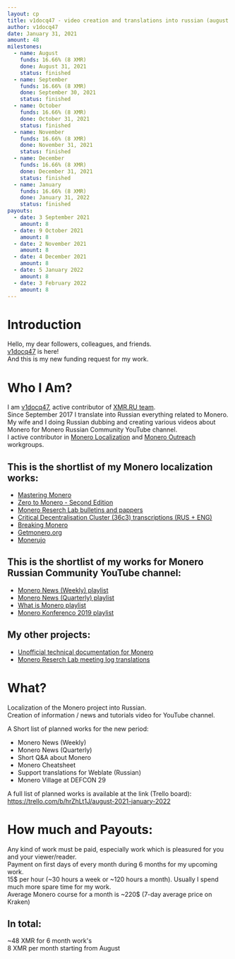 ```yaml
---
layout: cp
title: v1docq47 - video creation and translations into russian (august - january 2022)
author: v1docq47
date: January 31, 2021
amount: 48
milestones:
  - name: August
    funds: 16.66% (8 XMR)
    done: August 31, 2021
    status: finished
  - name: September
    funds: 16.66% (8 XMR)
    done: September 30, 2021
    status: finished
  - name: October
    funds: 16.66% (8 XMR)
    done: October 31, 2021
    status: finished
  - name: November
    funds: 16.66% (8 XMR)
    done: November 31, 2021
    status: finished
  - name: December
    funds: 16.66% (8 XMR)
    done: December 31, 2021
    status: finished
  - name: January
    funds: 16.66% (8 XMR)
    done: January 31, 2022
    status: finished
payouts:
  - date: 3 September 2021
    amount: 8
  - date: 9 October 2021
    amount: 8
  - date: 2 November 2021
    amount: 8
  - date: 4 December 2021
    amount: 8
  - date: 5 January 2022
    amount: 8
  - date: 3 February 2022
    amount: 8
---
```


# Introduction
Hello, my dear followers, colleagues, and friends.  
[v1docq47](https://t.me/v1docq47) is here!  
And this is my new funding request for my work.

# Who I Am?
I am [v1docq47](https://github.com/v1docq47), active contributor of [XMR.RU team](https://xmr.ru/members/50/).  
Since September 2017 I translate into Russian everything related to Monero.  
My wife and I doing Russian dubbing and creating various videos about Monero for Monero Russian Community YouTube channel.   
I active contributor in [Monero Localization](https://translate.getmonero.org/user/v1docq47/) and [Monero Outreach](https://github.com/monero-ecosystem/outreach-docs/pulls?q=is%3Apr+is%3Aclosed+v1docq47) workgroups.

## This is the shortlist of my Monero localization works:
- [Mastering Monero](https://github.com/monerobook/monerobook/pull/81)  
- [Zero to Monero - Second Edition](https://github.com/UkoeHB/Monero-RCT-report/pull/9)  
- [Monero Reserch Lab bulletins and pappers](https://github.com/v1docq47/monero-research-lab-translations/tree/master/publications/bulletins)  
- [Critical Decentralisation Cluster (36c3) transcriptions (RUS + ENG)](https://github.com/v1docq47/monero-cdc-36c3-transcriptions)  
- [Breaking Monero](https://github.com/monero-ecosystem/outreach-docs/tree/master/monero-outreach-docs/translations/ru/transcriptions/breaking_monero)  
- [Getmonero.org](https://repo.getmonero.org/monero-project/monero-site/-/merge_requests/913)  
- [Monerujo](https://github.com/m2049r/xmrwallet/pull/278)  

## This is the shortlist of my works for Monero Russian Community YouTube channel:  
- [Monero News (Weekly) playlist](https://www.youtube.com/watch?v=ixUamqRd3nc&list=PLQyX7h187qnQWtCN6brBXsB9QLEuaJWQO)  
- [Monero News (Quarterly) playlist](https://www.youtube.com/watch?v=XZD-b2gq9dQ&list=PLQyX7h187qnTrEQo1n1_-lxR5tk0qlRKo)  
- [What is Monero playlist](https://www.youtube.com/watch?v=FOsHxWG5jNs&list=PLQyX7h187qnTqq4_-EAnp4HZk9eJpMvZK)  
- [Monero Konferenco 2019 playlist](https://www.youtube.com/watch?v=56Tr03HzGJ8&list=PLQyX7h187qnSZG_PTYtO57_z_nFOlWWEM)  

## My other projects:  
- [Unofficial technical documentation for Monero](https://wiki.xmr.ru/)  
- [Monero Reserch Lab meeting log translations](https://github.com/v1docq47/monero-research-lab-translations/tree/master/publications/meeting-logs)  

# What?
Localization of the Monero project into Russian.  
Creation of information / news and tutorials video for YouTube channel.  

A Short list of planned works for the new period:
- Monero News (Weekly)
- Monero News (Quarterly)
- Short Q&A about Monero
- Monero Cheatsheet
- Support translations for Weblate (Russian)
- Monero Village at DEFCON 29

A full list of planned works is available at the link (Trello board):  
https://trello.com/b/hrZhLt1J/august-2021-january-2022

# How much and Payouts:
Any kind of work must be paid, especially work which is pleasured for you and your viewer/reader.  
Payment on first days of every month during 6 months for my upcoming work.  
15$ per hour (~30 hours a week or ~120 hours a month). Usually I spend much more spare time for my work.  
Average Monero course for a month is ~220$ (7-day average price on Kraken)  
## In total:  
~48 XMR for 6 month work's  
8 XMR per month starting from August
